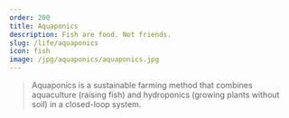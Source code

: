 ```yaml
---
order: 200
title: Aquaponics
description: Fish are food. Not friends.
slug: /life/aquaponics
icon: fish
image: /jpg/aquaponics/aquaponics.jpg
---
```


> Aquaponics is a sustainable farming method that combines aquaculture (raising fish) and hydroponics (growing plants without soil) in a closed-loop system.
